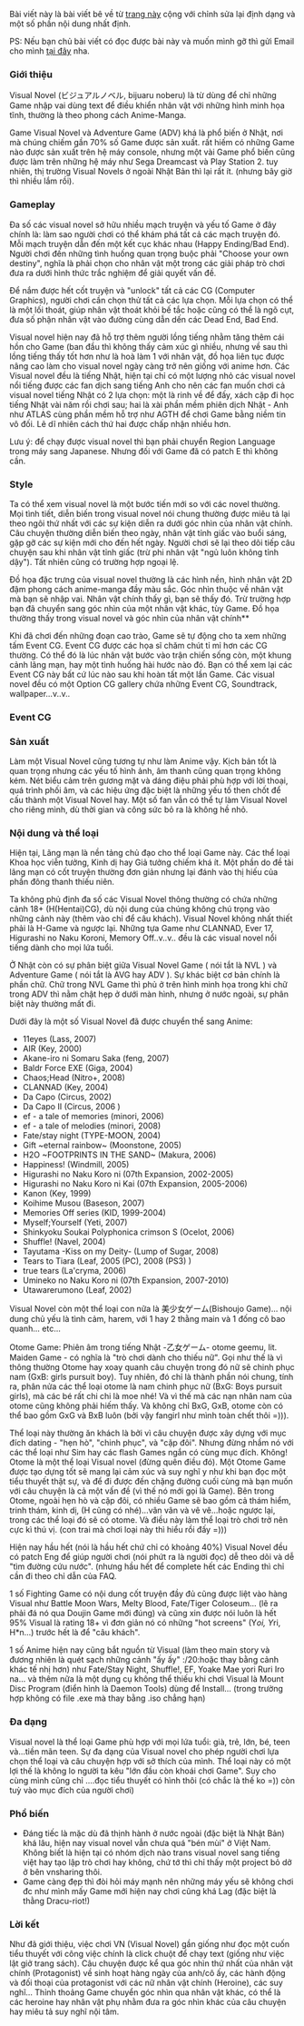 Bài viết này là bài viết bê về từ [trang này](https://familyk.forumvi.net/t2-topic) cộng với chỉnh sửa lại định dạng và một số phần nội dung nhất định. 

PS: Nếu bạn chủ bài viết có đọc được bài này và muốn mình gỡ thì gửi Email cho mình [tại đây](mailto:duykhanh471@protonmail.com) nha.
 
### Giới thiệu

Visual Novel (ビジュアルノベル, bijuaru noberu) là từ dùng để chỉ những Game nhập vai dùng text để điều khiển nhân vật với những hình minh họa tĩnh, thường là theo phong cách Anime-Manga.

Game Visual Novel và Adventure Game (ADV) khá là phổ biến ở Nhật, nơi mà chúng chiếm gần 70% số Game được sản xuất. rất hiếm có những Game nào được sản xuất trên hệ máy console, nhưng một vài Game phổ biến cũng được làm trên những hệ máy như Sega Dreamcast và Play Station 2. tuy nhiên, thị trường Visual Novels ở ngoài Nhật Bản thì lại rất ít. (nhưng bây giờ thì nhiều lắm rồi).

### Gameplay

Đa số các visual novel sở hữu nhiều mạch truyện và yếu tố Game ở đây chính là: làm sao người chơi có thể khám phá tất cả các mạch truyện đó. Mỗi mạch truyện dẫn đến một kết cục khác nhau (Happy Ending/Bad End). Người chơi đến những tình huống quan trọng buộc phải "Choose your own destiny", nghĩa là phải chọn cho nhân vật một trong các giải pháp trò chơi đưa ra dưới hình thức trắc nghiệm để giải quyết vấn đề.

Để nắm được hết cốt truyện và "unlock" tất cả các CG (Computer Graphics), người chơi cần chọn thử tất cả các lựa chọn. Mỗi lựa chọn có thể là một lối thoát, giúp nhân vật thoát khỏi bế tắc hoặc cũng có thể là ngõ cụt, đưa số phận nhân vật vào đường cùng dẫn dến các Dead End, Bad End.

Visual novel hiện nay đã hỗ trợ thêm người lồng tiếng nhằm tăng thêm cái hồn cho Game (ban đầu thì không thấy cảm xúc gì nhiều, nhưng về sau thì lồng tiếng thấy tốt hơn như là hoà làm 1 với nhân vật, đồ họa liên tục được nâng cao làm cho visual novel ngày càng trở nên giống với anime hơn. Các Visual novel đều là tiếng Nhật, hiện tại chỉ có một lượng nhỏ các visual novel nổi tiếng được các fan dịch sang tiếng Anh cho nên các fan muốn chơi cả visual novel tiếng Nhật có 2 lựa chọn: một là rinh về để đấy, xách cặp đi học tiếng Nhật vài năm rồi chơi sau; hai là xài phần mềm phiên dịch Nhật - Anh như ATLAS cùng phần mềm hỗ trợ như AGTH để chơi Game bằng niềm tin vô đối. Lẽ dĩ nhiên cách thứ hai được chấp nhận nhiều hơn.

Lưu ý: để chạy được visual novel thì bạn phải chuyển Region Language trong máy sang Japanese. Nhưng đối với Game đã có patch E thì không cần.

### Style

Ta có thể xem visual novel là một bước tiến mới so với các novel thường. Mọi tình tiết, diễn biến trong visual novel nói chung thường được miêu tả lại theo ngôi thứ nhất với các sự kiện diễn ra dưới góc nhìn của nhân vật chính. Câu chuyện thường diễn biến theo ngày, nhân vật tỉnh giấc vào buổi sáng, gặp gỡ các sự kiện mới cho đến hết ngày. Người chơi sẽ lại theo dõi tiếp câu chuyện sau khi nhân vật tỉnh giấc (trừ phi nhân vật "ngủ luôn không tỉnh dậy"). Tất nhiên cũng có trường hợp ngoại lệ.

Đồ họa đặc trưng của visual novel thường là các hình nền, hình nhân vật 2D đậm phong cách anime-manga đầy màu sắc. Góc nhìn thuộc về nhân vật mà bạn sẽ nhập vai. Nhân vật chính thấy gì, bạn sẽ thấy đó. Trừ trường hợp bạn đã chuyển sang góc nhìn của một nhân vật khác, tùy Game.
Đồ họa thường thấy trong visual novel và góc nhìn của nhân vật chính**

Khi đã chơi đến những đoạn cao trào, Game sẽ tự động cho ta xem những tấm Event CG. Event CG được các họa sĩ chăm chút tỉ mỉ hơn các CG thường. Có thể đó là lúc nhân vật bước vào trận chiến sống còn, một khung cảnh lãng mạn, hay một tình huống hài hước nào đó. Bạn có thể xem lại các Event CG này bất cứ lúc nào sau khi hoàn tất một lần Game. Các visual novel đều có một Option CG gallery chứa những Event CG, Soundtrack, wallpaper...v..v..

### Event CG

### Sản xuất

Làm một Visual Novel cũng tương tự như làm Anime vậy. Kịch bản tốt là quan trọng nhưng các yếu tố hình ảnh, âm thanh cũng quan trọng không kém. Nét biểu cảm trên gương mặt và dáng điệu phải phù hợp với lời thoại, quá trình phối âm, và các hiệu ứng đặc biệt là những yếu tố then chốt để cấu thành một Visual Novel hay. Một số fan vẫn có thể tự làm Visual Novel cho riêng mình, dù thời gian và công sức bỏ ra là không hề nhỏ.

### Nội dung và thể loại

Hiện tại, Lãng mạn là nền tảng chủ đạo cho thể loại Game này. Các thể loại Khoa học viễn tưởng, Kinh dị hay Giả tưởng chiếm khá ít. Một phần do đề tài lãng mạn có cốt truyện thường đơn giản nhưng lại đánh vào thị hiếu của phần đông thanh thiếu niên.

Ta không phủ định đa số các Visual Novel thông thường có chứa những cảnh 18+ (H(Hentai)CG), dù nội dung của chúng không chú trọng vào những cảnh này (thêm vào chỉ để câu khách). Visual Novel không nhất thiết phải là H-Game và ngược lại. Những tựa Game như CLANNAD, Ever 17, Higurashi no Naku Koroni, Memory Off..v..v.. đều là các visual novel nổi tiếng dành cho mọi lứa tuổi.

Ở Nhật còn có sự phân biệt giữa Visual Novel Game ( nói tắt là NVL ) và Adventure Game ( nói tắt là AVG hay ADV ). Sự khác biệt cơ bản chính là phần chữ. Chữ trong NVL Game thì phủ ở trên hình minh họa trong khi chữ trong ADV thì nằm chật hẹp ở dưới màn hình, nhưng ở nước ngoài, sự phân biệt này thường mất đi.

Dưới đây là một số Visual Novel đã được chuyển thể sang Anime:

- 11eyes (Lass, 2007)
- AIR (Key, 2000)
- Akane-iro ni Somaru Saka (feng, 2007)
- Baldr Force EXE (Giga, 2004)
- Chaos;Head (Nitro+, 2008)
- CLANNAD (Key, 2004)
- Da Capo (Circus, 2002)
- Da Capo II (Circus, 2006 )
- ef - a tale of memories (minori, 2006)
- ef - a tale of melodies (minori, 2008)
- Fate/stay night (TYPE-MOON, 2004)
- Gift ~eternal rainbow~ (Moonstone, 2005)
- H2O ~FOOTPRINTS IN THE SAND~ (Makura, 2006)
- Happiness! (Windmill, 2005)
- Higurashi no Naku Koro ni (07th Expansion, 2002-2005)
- Higurashi no Naku Koro ni Kai (07th Expansion, 2005-2006)
- Kanon (Key, 1999)
- Koihime Musou (Baseson, 2007)
- Memories Off series (KID, 1999-2004)
- Myself;Yourself (Yeti, 2007)
- Shinkyoku Soukai Polyphonica crimson S (Ocelot, 2006)
- Shuffle! (Navel, 2004)
- Tayutama -Kiss on my Deity- (Lump of Sugar, 2008)
- Tears to Tiara (Leaf, 2005 (PC), 2008 (PS3) )
- true tears (La'cryma, 2006)
- Umineko no Naku Koro ni (07th Expansion, 2007-2010)
- Utawarerumono (Leaf, 2002)

Visual Novel còn một thể loại con nữa là 美少女ゲーム(Bishoujo Game)... nội dung chủ yếu là tình cảm, harem, với 1 hay 2 thằng main và 1 đống cô bao quanh... etc... 

Otome Game: Phiên âm trong tiếng Nhật -乙女ゲーム- otome geemu, lit. Maiden Game - có nghĩa là "trò chơi dành cho thiếu nữ". Gọi như thế là vì thông thường Otome hay xoay quanh câu chuyện trong đó nữ sẽ chinh phục nam (GxB: girls pursuit boy). Tuy nhiên, đó chỉ là thành phần nói chung, tính ra, phân nửa các thể loại otome là nam chinh phục nữ (BxG: Boys pursuit girls), mà các bé rất chi chi là moe nhé! Và vì thế mà các nạn nhân nam của otome cũng không phải hiếm thấy. Và không chỉ BxG, GxB, otome còn có thể bao gồm GxG và BxB luôn (bởi vậy fangirl như mình toàn chết thôi =))).

Thể loại này thường ăn khách là bởi vì câu chuyện được xây dựng với mục đích dating - "hẹn hò", "chinh phục", và "cặp đôi". Nhưng đừng nhầm nó với các thể loại như Sim hay các flash Games ngắn có cùng mục đích. Không! Otome là một thể loại Visual novel (đừng quên điều đó). Một Otome Game được tạo dựng tốt sẽ mang lại cảm xúc và suy nghĩ y như khi bạn đọc một tiểu thuyết thật sự, và để đi được đến chặng đường cuối cùng mà bạn muốn với câu chuyện là cả một vấn đề (vì thế nó mới gọi là Game). Bên trong Otome, ngoài hẹn hò và cặp đôi, có nhiều Game sẽ bao gồm cả thám hiểm, trinh thám, kinh dị, (H cũng có nhé)...vân vân và vê vê...hoặc ngược lại, trong các thể loại đó sẽ có otome. Và điều này làm thể loại trò chơi trở nên cực kì thú vị. (con trai mà chơi loại này thì hiểu rồi đấy =)))

Hiện nay hầu hết (nói là hầu hết chứ chỉ có khoảng 40%) Visual Novel đều có patch Eng để giúp người chơi (nói phứt ra là người đọc) dễ theo dõi và dễ "tìm đường cứu nước". (nhưng hầu hết để complete hết các Ending thì chỉ cần đi theo chỉ dẫn của FAQ.

1 số Fighting Game có nội dung cốt truyện đầy đủ cũng được liệt vào hàng Visual như Battle Moon Wars, Melty Blood, Fate/Tiger Coloseum... (lẽ ra phải đá nó qua Doujin Game mới đúng) và cũng xin được nói luôn là hết 95% Visual là rating 18+ vì đơn giản nó có những "hot screens" (Y*oi, Y*ri, H*n...) trước hết là để "câu khách".

1 số Anime hiện nay cũng bắt nguồn từ Visual (làm theo main story và đương nhiên là quét sạch những cảnh "ấy ấy" :/20:hoặc thay bằng cảnh khác tế nhị hơn) như Fate/Stay Night, Shuffle!, EF, Yoake Mae yori Ruri Iro na... và thêm nữa là một dụng cụ không thể thiếu khi chơi Visual là Mount Disc Program (điển hình là Daemon Tools) dùng để Install... (trong trường hợp không có file .exe mà thay bằng .iso chẳng hạn)


### Đa dạng

Visual novel là thể loại Game phù hợp với mọi lứa tuổi: già, trẻ, lớn, bé, teen và...tiền mãn teen. Sự đa dạng của Visual novel cho phép người chơi lựa chọn thể loại và câu chuyện hợp với sở thích của mình. Thể loại này có một lợi thế là không lo người ta kêu "lớn đầu còn khoái chơi Game". Suy cho cùng mình cũng chỉ ....đọc tiểu thuyết có hình thôi (có chắc là thế ko =)) còn tuỳ vào mục đích của người chơi)

### Phổ biến

- Đáng tiếc là mặc dù đã thịnh hành ở nước ngoài (đặc biệt là Nhật Bản) khá lâu, hiện nay visual novel vẫn chưa quá "bén mùi" ở Việt Nam. Không biết là hiện tại có nhóm dịch nào trans visual novel sang tiếng việt hay tạo lập trò chơi hay không, chứ tớ thì chỉ thấy một project bỏ dở ở bên vnsharing thôi.
- Game càng đẹp thì đòi hỏi máy mạnh nên những máy yếu sẽ không chơi đc như mình mấy Game mới hiện nay chơi cũng khá Lag (đặc biệt là thằng Dracu-riot!) 

### Lời kết

Như đã giới thiệu, việc chơi VN (Visual Novel) gần giống như đọc một cuốn tiểu thuyết với công việc chính là click chuột để chạy text (giống như việc lật giở trang sách). Câu chuyện được kể qua góc nhìn thứ nhất của nhân vật chính (Protagonist) về sinh hoạt hàng ngày của anh/cô ấy, các hành động và đối thoại của protagonist với các nữ nhân vật chính (Heroine), các suy nghĩ... Thỉnh thoảng Game chuyển góc nhìn qua nhân vật khác, có thể là các heroine hay nhân vật phụ nhằm đưa ra góc nhìn khác của câu chuyện hay miêu tả suy nghĩ nội tâm.